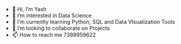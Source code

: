 - 👋 Hi, I’m Yash
- 👀 I’m interested in Data Science
- 🌱 I’m currently learning Python, SQL and Data VIsualization Tools
- 💞️ I’m looking to collaborate on Projects
- 📫 How to reach me 7389959622

<!---
Yash211097/Yash211097 is a ✨ special ✨ repository because its `README.md` (this file) appears on your GitHub profile.
You can click the Preview link to take a look at your changes.
--->
